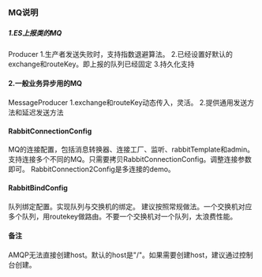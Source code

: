 ### MQ说明
##### 1.ES上报类的MQ
Producer 
1.生产者发送失败时，支持指数退避算法。
2.已经设置好默认的exchange和routeKey。即上报的队列已经固定
3.持久化支持


#### 2.一般业务异步用的MQ
MessageProducer 
1.exchange和routeKey动态传入，灵活。
2.提供通用发送方法和延迟发送方法


#### RabbitConnectionConfig
MQ的连接配置，包括消息转换器、连接工厂、监听、rabbitTemplate和admin。
支持连接多个不同的MQ。只需要拷贝RabbitConnectionConfig。调整连接参数即可。
RabbitConnection2Config是多连接的demo。

#### RabbitBindConfig
队列绑定配置。实现队列与交换机的绑定。
建议按照常规做法。一个交换机对应多个队列，用routekey做路由。不要一个交换机对一个队列，太浪费性能。





#### 备注
AMQP无法直接创建host。默认的host是"/"。如果需要创建host，建议通过控制台创建。

